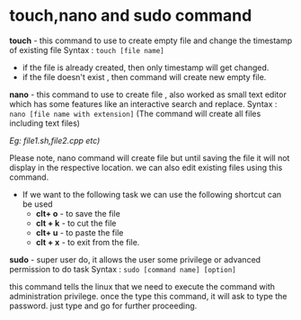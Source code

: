 # touch,nano and sudo command

**touch** - this command to use to create empty file and change the timestamp of existing file
Syntax : ```touch [file name]```
* if the file is already created, then only timestamp will get changed.
* if the file doesn't exist , then command will create new empty file.

**nano** - this command to use to create file , also worked as small text editor which has some features like an interactive search and replace.
Syntax : ```nano [file name with extension]```
(The command will create all files including text files)

_Eg: file1.sh,file2.cpp etc)_

Please note, nano command will create file but until saving the file it will not display in the respective location. we can also edit existing files using this command.
* If we want to the following task we can use the following shortcut can be used
  * **clt+ o** - to save the file
  * **clt + k** - to cut the file
  * **clt+ u** - to paste the file
  * **clt + x** - to exit from the file.

**sudo** - super user do, it allows the user some privilege or advanced permission to do task
Syntax : ```sudo [command name] [option]```

this command tells the linux that we need to execute the command with administration privilege. once the type this command, it will ask to type the password. just type and go for further proceeding.